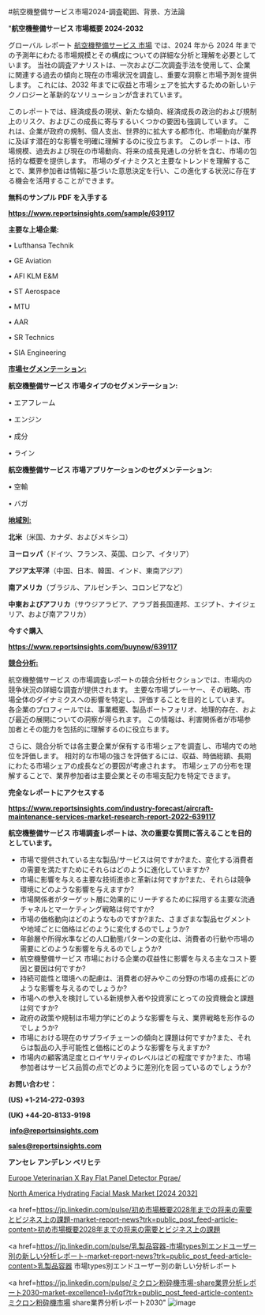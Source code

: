 #航空機整備サービス市場2024-調査範囲、背景、方法論

"<strong>航空機整備サービス 市場概要 2024-2032</strong>

グローバル レポート <a href=https://www.reportsinsights.com/sample/639117>航空機整備サービス 市場</a> では、2024 年から 2024 年までの予測年にわたる市場規模とその構成についての詳細な分析と理解を必要としています。 当社の調査アナリストは、一次および二次調査手法を使用して、企業に関連する過去の傾向と現在の市場状況を調査し、重要な洞察と市場予測を提供します。 これには、2032 年までに収益と市場シェアを拡大​​するための新しいテクノロジーと革新的なソリューションが含まれています。

このレポートでは、経済成長の現状、新たな傾向、経済成長の政治的および規制上のリスク、およびこの成長に寄与するいくつかの要因も強調しています。 これは、企業が政府の規制、個人支出、世界的に拡大する都市化、市場動向が業界に及ぼす潜在的な影響を明確に理解するのに役立ちます。 このレポートは、市場規模、過去および現在の市場動向、将来の成長見通しの分析を含む、市場の包括的な概要を提供します。 市場のダイナミクスと主要なトレンドを理解することで、業界参加者は情報に基づいた意思決定を行い、この進化する状況に存在する機会を活用することができます。

<strong><b>無料のサンプル PDF を入手する</b></strong>

<a href=https://www.reportsinsights.com/sample/639117><strong><u>https://www.reportsinsights.com/sample/639117</u></strong></a>

<strong>主要な上場企業:</strong>

• Lufthansa Technik

• GE Aviation

• AFI KLM E&M

• ST Aerospace

• MTU

• AAR

• SR Technics

• SIA Engineering

<strong><u>市場セグメンテーション</u></strong><strong><u>:</u></strong>

<strong>航空機整備サービス 市場タイプのセグメンテーション:</strong>

• エアフレーム

• エンジン

• 成分

• ライン

<strong>航空機整備サービス 市場アプリケーションのセグメンテーション:</strong>

• 空輸

• バガ

<strong><u>地域別</u></strong><strong><u>:</u></strong>

<strong>北米</strong>（米国、カナダ、およびメキシコ）

<strong>ヨーロッパ</strong>（ドイツ、フランス、英国、ロシア、イタリア）

<strong>アジア太平洋</strong>（中国、日本、韓国、インド、東南アジア）

<strong>南アメリカ</strong>（ブラジル、アルゼンチン、コロンビアなど）

<strong>中東およびアフリカ</strong>（サウジアラビア、アラブ首長国連邦、エジプト、ナイジェリア、および南アフリカ）

<strong>今すぐ購入</strong>

<a href=https://www.reportsinsights.com/buynow/639117><strong><u>https://www.reportsinsights.com/buynow/639117</u></strong></a>

<strong><u>競合分析:</u></strong>

航空機整備サービス の市場調査レポートの競合分析セクションでは、市場内の競争状況の詳細な調査が提供されます。 主要な市場プレーヤー、その戦略、市場全体のダイナミクスへの影響を特定し、評価することを目的としています。 各企業のプロフィールでは、事業概要、製品ポートフォリオ、地理的存在、および最近の展開についての洞察が得られます。 この情報は、利害関係者が市場参加者とその能力を包括的に理解するのに役立ちます。

さらに、競合分析では各主要企業が保有する市場シェアを調査し、市場内での地位を評価します。 相対的な市場の強さを評価するには、収益、時価総額、長期にわたる市場シェアの成長などの要因が考慮されます。 市場シェアの分布を理解することで、業界参加者は主要企業とその市場支配力を特定できます。

<strong>完全なレポートにアクセスする</strong>

<a href=https://www.reportsinsights.com/industry-forecast/aircraft-maintenance-services-market-research-report-2022-639117><strong><u><b>https://www.reportsinsights.com/industry-forecast/aircraft-maintenance-services-market-research-report-2022-639117</b></u></strong></a>

<strong><b>航空機整備サービス 市場調査レポートは、次の重要な質問に答えることを目的としています。</b></strong>
<ul>
  <li>市場で提供されている主な製品/サービスは何ですか?また、変化する消費者の需要を満たすためにそれらはどのように進化していますか?</li>
  <li>市場に影響を与える主要な技術進歩と革新は何ですか?また、それらは競争環境にどのような影響を与えますか?</li>
  <li>市場関係者がターゲット層に効果的にリーチするために採用する主要な流通チャネルとマーケティング戦略は何ですか?</li>
  <li>市場の価格動向はどのようなものですか?また、さまざまな製品セグメントや地域ごとに価格はどのように変化するのでしょうか?</li>
  <li>年齢層や所得水準などの人口動態パターンの変化は、消費者の行動や市場の需要にどのような影響を与えるのでしょうか?</li>
  <li>航空機整備サービス 市場における企業の収益性に影響を与える主なコスト要因と要因は何ですか?</li>
  <li>持続可能性と環境への配慮は、消費者の好みやこの分野の市場の成長にどのような影響を与えるのでしょうか?</li>
  <li>市場への参入を検討している新規参入者や投資家にとっての投資機会と課題は何ですか?</li>
  <li>政府の政策や規制は市場力学にどのような影響を与え、業界戦略を形作るのでしょうか?</li>
  <li>市場における現在のサプライチェーンの傾向と課題は何ですか?また、それらは製品の入手可能性と価格にどのような影響を与えますか?</li>
  <li>市場内の顧客満足度とロイヤリティのレベルはどの程度ですか?また、市場参加者はサービス品質の点でどのように差別化を図っているのでしょうか?</li>
</ul>
<strong>お問い合わせ：</strong>

<strong>(US) +1-214-272-0393</strong>

<strong>(UK) +44-20-8133-9198</strong>

<strong> </strong><a href=info@reportsinsights.com><strong><u>info@reportsinsights.com</u></strong></a>

<a href=sales@reportsinsights.com><strong><u>sales@reportsinsights.com</u></strong></a>

<strong>アンセレ アンデレン ベリヒテ</strong>

<a href=https://www.linkedin.com/pulse/europe-veterinarian-x-ray-flat-panel-detector-pgrae/>Europe Veterinarian X Ray Flat Panel Detector Pgrae/</a>

<a href=https://www.linkedin.com/pulse/north-america-hydrating-facial-mask-market-x3paf/>North America Hydrating Facial Mask Market [2024 2032]</a>

<a href=https://jp.linkedin.com/pulse/初め市場概要2028年までの将来の需要とビジネス上の課題-market-report-news?trk=public_post_feed-article-content>初め市場概要2028年までの将来の需要とビジネス上の課題</a>

<a href=https://jp.linkedin.com/pulse/乳製品容器-市場types別エンドユーザー別の新しい分析レポート-market-report-news?trk=public_post_feed-article-content>乳製品容器 市場types別エンドユーザー別の新しい分析レポート</a>

<a href=https://jp.linkedin.com/pulse/ミクロン粉砕機市場-share業界分析レポート2030-market-excellence1-iv4qf?trk=public_post_feed-article-content>ミクロン粉砕機市場 share業界分析レポート2030</a>"
![image](https://github.com/ahaan12367/RIMarket24/assets/158471582/ed508edf-60ac-4798-97eb-ae8b3a1d2581)

